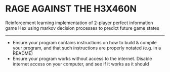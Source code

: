 # RAGE AGAINST THE H3X460N

Reinforcement learning implementation of 2-player perfect information game Hex using markov decision processes to predict future game states

-------

* Ensure your program contains instructions on how to build & compile your program, and that such instructions are properly notated (e.g. in a README)
* Ensure your program works without access to the internet. Disable internet access on your computer, and see if it works as it should
